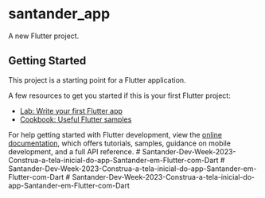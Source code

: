 # santander_app

A new Flutter project.

## Getting Started

This project is a starting point for a Flutter application.

A few resources to get you started if this is your first Flutter project:

- [Lab: Write your first Flutter app](https://docs.flutter.dev/get-started/codelab)
- [Cookbook: Useful Flutter samples](https://docs.flutter.dev/cookbook)

For help getting started with Flutter development, view the
[online documentation](https://docs.flutter.dev/), which offers tutorials,
samples, guidance on mobile development, and a full API reference.
#   S a n t a n d e r - D e v - W e e k - 2 0 2 3 - C o n s t r u a - a - t e l a - i n i c i a l - d o - a p p - S a n t a n d e r - e m - F l u t t e r - c o m - D a r t  
 #   S a n t a n d e r - D e v - W e e k - 2 0 2 3 - C o n s t r u a - a - t e l a - i n i c i a l - d o - a p p - S a n t a n d e r - e m - F l u t t e r - c o m - D a r t  
 #   S a n t a n d e r - D e v - W e e k - 2 0 2 3 - C o n s t r u a - a - t e l a - i n i c i a l - d o - a p p - S a n t a n d e r - e m - F l u t t e r - c o m - D a r t  
 
